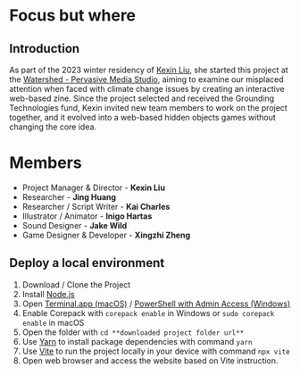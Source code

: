 # Focus but where

## Introduction

As part of the 2023 winter residency of [Kexin Liu](https://www.watershed.co.uk/studio/residents/kexin-liu), she started this project at the [Watershed - Pervasive Media Studio](https://www.watershed.co.uk/studio/), aiming to examine our misplaced attention when faced with climate change issues by creating an interactive web-based zine. Since the project selected and received the Grounding Technologies fund, Kexin invited new team members to work on the project together, and it evolved into a web-based hidden objects games without changing the core idea.

# Members

- Project Manager & Director - **Kexin Liu**
- Researcher - **Jing Huang**
- Researcher / Script Writer - **Kai Charles**
- Illustrator / Animator - **Inigo Hartas**
- Sound Designer - **Jake Wild**
- Game Designer & Developer - **Xingzhi Zheng**

## Deploy a local environment

1. Download / Clone the Project
2. Install [Node.js](https://nodejs.org/en)
3. Open [Terminal.app (macOS)](https://support.apple.com/en-gb/guide/terminal/trmld4c92d55/mac) / [PowerShell with Admin Access (Windows)](https://learn.microsoft.com/en-us/powershell/scripting/overview?view=powershell-7.3)
4. Enable Corepack with `corepack enable` in Windows or `sudo corepack enable` in macOS
5. Open the folder with `cd **downloaded project folder url**`
6. Use [Yarn](https://yarnpkg.com/) to install package dependencies with command `yarn`
7. Use [Vite](https://vitejs.dev/) to run the project locally in your device with command `npx vite`
8. Open web browser and access the website based on Vite instruction.
